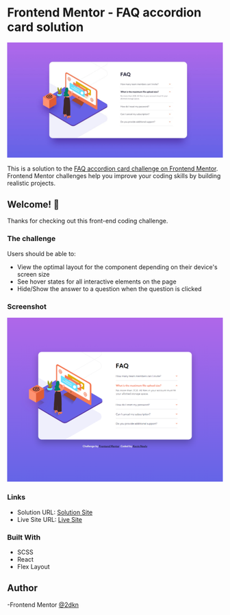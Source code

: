 # Frontend Mentor - FAQ accordion card solution

![Design preview for the Faq Accordion Card coding challenge](./Designs/desktop-design.jpg)

This is a solution to the [FAQ accordion card challenge on Frontend Mentor](https://www.frontendmentor.io/challenges/faq-accordion-card-XlyjD0Oam). Frontend Mentor challenges help you improve your coding skills by building realistic projects.

## Welcome! 👋

Thanks for checking out this front-end coding challenge.

### The challenge

Users should be able to:

- View the optimal layout for the component depending on their device's screen size
- See hover states for all interactive elements on the page
- Hide/Show the answer to a question when the question is clicked

### Screenshot

![Design preview for the Faq Accordion Card coding challenge](/Designs/screenshotfac.png)

### Links

- Solution URL: [Solution Site]()
- Live Site URL: [Live Site]()

### Built With

- SCSS
- React
- Flex Layout

## Author

-Frontend Mentor [@2dkn](https://www.frontendmentor.io/profile/2dkn)
